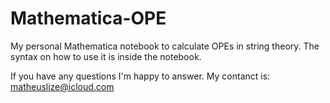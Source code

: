 # Mathematica-OPE
My personal Mathematica notebook to calculate OPEs in 
string theory. The syntax on how to use it is inside the notebook.

If you have any questions I'm happy to answer. 
My contanct is: matheuslize@icloud.com
